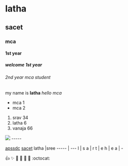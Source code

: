 # latha
## sacet 
### mca
#### 1st year
##### welcome 1st year
###### 2nd year mca student

my name is **latha**
_hello mca_
* mca 1
* mca 2
 1. srav 34
 2. latha 6
 3. vanaja 66
 
<img src="https://encrypted-tbn0.gstatic.com/shopping?q=tbn:ANd9GcTG82ZeNXbxisTo8_MFts-CyEsuw1NpOZnLUvUv1SAWrJFMnSUPxxoKSXTCo2VW1ySvjvAKBMkXvEw&usqp">
-----

[apssdc](http://apssdc.in)
[sacet](http://sacet.in)
latha |sree
----- | ---
l | s
a | r
t | e
h | e
a | -

:+1: :sparkles: :camel: :tada:
:rocket: :metal: :octocat:
